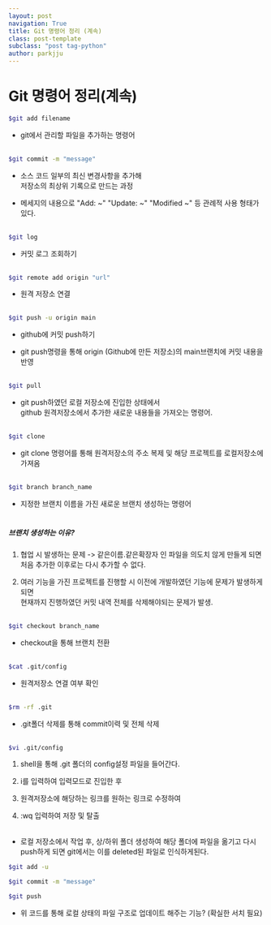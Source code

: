 ```yaml
---
layout: post
navigation: True
title: Git 명령어 정리 (계속)
class: post-template
subclass: "post tag-python"
author: parkjju
---
```


# Git 명령어 정리(계속)

```bash
$git add filename
```

- git에서 관리할 파일을 추가하는 명령어</br></br>

```bash
$git commit -m "message"
```

- 소스 코드 일부의 최신 변경사항을 추가해</br>저장소의 최상위 기록으로 만드는 과정

- 메세지의 내용으로 "Add: ~" "Update: ~" "Modified ~" 등 관례적 사용 형태가 있다.</br></br>

```bash
$git log
```

- 커밋 로그 조회하기</br></br>

```bash
$git remote add origin "url"
```

- 원격 저장소 연결</br></br>

```bash
$git push -u origin main
```

- github에 커밋 push하기

- git push명령을 통해 origin (Github에 만든 저장소)의 main브랜치에 커밋 내용을 반영</br></br>

```bash
$git pull
```

- git push하였던 로컬 저장소에 진입한 상태에서</br>github 원격저장소에서 추가한 새로운 내용들을 가져오는 명령어.</br></br>

```bash
$git clone
```

- git clone 명령어를 통해 원격저장소의 주소 복제 및 해당 프로젝트를 로컬저장소에 가져옴</br></br>

```bash
$git branch branch_name
```

- 지정한 브랜치 이름을 가진 새로운 브랜치 생성하는 명령어</br></br>

##### 브랜치 생성하는 이유?

1. 협업 시 발생하는 문제 -> 같은이름.같은확장자 인 파일을 의도치 않게 만들게 되면 처음 추가한 이후로는 다시 추가할 수 없다. </br>

2. 여러 기능을 가진 프로젝트를 진행할 시 이전에 개발하였던 기능에 문제가 발생하게 되면</br>현재까지 진행하였던 커밋 내역 전체를 삭제해야되는 문제가 발생.</br></br>

```bash
$git checkout branch_name
```

- checkout을 통해 브랜치 전환</br></br>

```bash
$cat .git/config
```

- 원격저장소 연결 여부 확인</br></br>

```bash
$rm -rf .git
```

- .git폴더 삭제를 통해 commit이력 및 전체 삭제</br></br>

```bash
$vi .git/config
```

1. shell을 통해 .git 폴더의 config설정 파일을 들어간다.

2. i를 입력하여 입력모드로 진입한 후

3. 원격저장소에 해당하는 링크를 원하는 링크로 수정하여

4. :wq 입력하여 저장 및 탈출</br></br>

- 로컬 저장소에서 작업 후, 상/하위 폴더 생성하여 해당 폴더에 파일을 옮기고 다시 push하게 되면 git에서는 이를 deleted된 파일로 인식하게된다.

```bash
$git add -u

$git commit -m "message"

$git push
```

- 위 코드를 통해 로컬 상태의 파일 구조로 업데이트 해주는 기능? (확실한 서치 필요)
